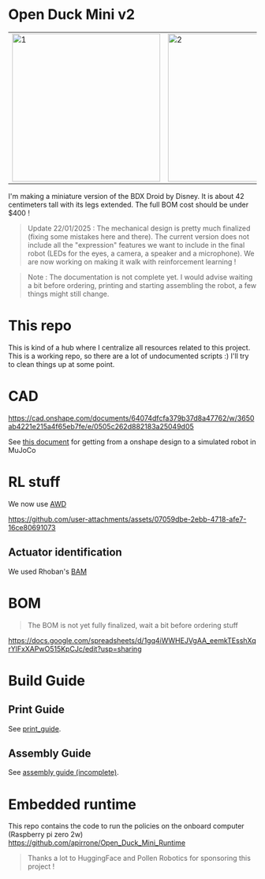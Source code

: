 # Open Duck Mini v2

<table>
  <tr>
    <td> <img src="https://github.com/user-attachments/assets/1cec3e46-de46-4abb-9c9e-20f936f15121" alt="1" width="300px" ></td>
    <td> <img src="https://github.com/user-attachments/assets/d2588204-32db-47c1-9ac5-2d2f71dbb98a" alt="2" width="300px" ></td>
    <td> <img src="https://github.com/user-attachments/assets/94fbd245-655e-4465-a727-950a89ff02c2" alt="3" width="300px" ></td>
   </tr> 
</table>

I'm making a miniature version of the BDX Droid by Disney. It is about 42 centimeters tall with its legs extended.
The full BOM cost should be under $400 !

> Update 22/01/2025 : The mechanical design is pretty much finalized (fixing some mistakes here and there). The current version does not include all the "expression" features we want to include in the final robot (LEDs for the eyes, a camera, a speaker and a microphone). We are now working on making it walk with reinforcement learning !

> Note : The documentation is not complete yet. I would advise waiting a bit before ordering, printing and starting assembling the robot, a few things might still change.

# This repo

This is kind of a hub where I centralize all resources related to this project. This is a working repo, so there are a lot of undocumented scripts :) I'll try to clean things up at some point.

# CAD

https://cad.onshape.com/documents/64074dfcfa379b37d8a47762/w/3650ab4221e215a4f65eb7fe/e/0505c262d882183a25049d05

See [this document](docs/prepare_robot.md) for getting from a onshape design to a simulated robot in MuJoCo

# RL stuff

We now use [AWD](https://github.com/rimim/AWD)

https://github.com/user-attachments/assets/07059dbe-2ebb-4718-afe7-16ce80691073

## Actuator identification 

We used Rhoban's [BAM](https://github.com/Rhoban/bam)

# BOM

> The BOM is not yet fully finalized, wait a bit before ordering stuff

https://docs.google.com/spreadsheets/d/1gq4iWWHEJVgAA_eemkTEsshXqrYlFxXAPwO515KpCJc/edit?usp=sharing

# Build Guide

## Print Guide

See [print_guide](docs/print_guide.md).

## Assembly Guide

See [assembly guide (incomplete)](docs/assembly_guide.md).

# Embedded runtime

This repo contains the code to run the policies on the onboard computer (Raspberry pi zero 2w) https://github.com/apirrone/Open_Duck_Mini_Runtime


> Thanks a lot to HuggingFace and Pollen Robotics for sponsoring this project !
